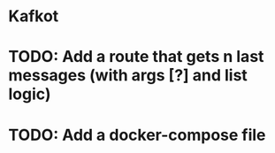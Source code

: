 # Kafkot
# TODO: Add a route that gets n last messages (with args [?] and list logic)
# TODO: Add a docker-compose file